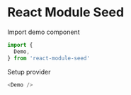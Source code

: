 # React Module Seed

Import demo component
```javascript
import { 
  Demo,
} from 'react-module-seed'
```

Setup provider
```javascript
<Demo />
```
